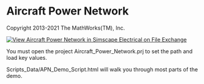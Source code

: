 # **Aircraft Power Network**
Copyright 2013-2021 The MathWorks(TM), Inc.

[![View Aircraft Power Network in Simscape Electrical on File Exchange](https://www.mathworks.com/matlabcentral/images/matlab-file-exchange.svg)](https://www.mathworks.com/matlabcentral/fileexchange/44124-aircraft-power-network-in-simscape-electrical)

You must open the project Aircraft_Power_Network.prj to set the path and load key values.

Scripts_Data/APN_Demo_Script.html will walk you through most parts of the demo.

